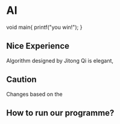 # AI
void main{ printf("you win!"); } 
## Nice Experience
Algorithm designed by Jitong Qi is elegant,

## Caution
Changes based on the 

## How to run our programme?

##



